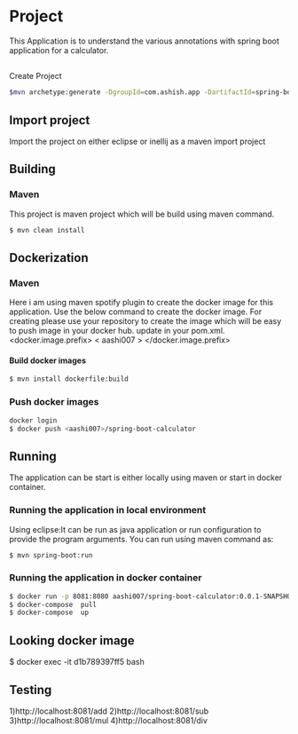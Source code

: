 # Project
This Application is to understand the various annotations with spring boot application for a calculator.

##
Create Project

```bash
$mvn archetype:generate -DgroupId=com.ashish.app -DartifactId=spring-boot-calculator -DarchetypeArtifactId=maven-archetype-quickstart -DinteractiveMode=false
```
## Import project
Import the project on either eclipse or inellij as a maven import project

## Building

### Maven
This project is maven project which will be build using maven command.

```bash
$ mvn clean install
```

## Dockerization


### Maven


Here i am using maven spotify plugin to create the docker image for this application.
Use the below command to create the docker image.
For creating please use your repository to create the image which will be easy to push image in your docker hub.
update in your pom.xml.
<docker.image.prefix> < aashi007 > </docker.image.prefix>

#### Build docker images

```bash
$ mvn install dockerfile:build
```

### Push docker images

```bash
docker login
$ docker push <aashi007>/spring-boot-calculator
```

## Running

The application can be start is either locally using maven or start in docker container.

### Running the application in local environment
Using eclipse:It can be run as java application or run configuration to provide the program arguments.
You can run using maven command as:

```bash
$ mvn spring-boot:run
```

### Running the application in docker container

```bash
$ docker run -p 8081:8080 aashi007/spring-boot-calculator:0.0.1-SNAPSHOT 
$ docker-compose  pull
$ docker-compose  up
```

## Looking docker image

$ docker exec -it d1b789397ff5 bash

## Testing

1)http://localhost:8081/add 
2)http://localhost:8081/sub 
3)http://localhost:8081/mul
4)http://localhost:8081/div


